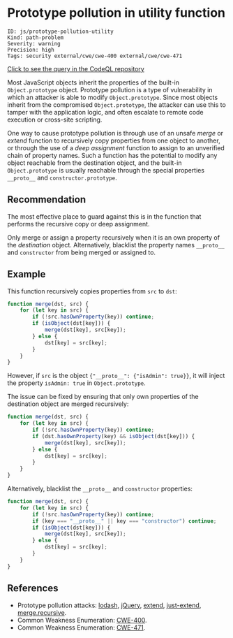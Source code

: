 # Prototype pollution in utility function

```
ID: js/prototype-pollution-utility
Kind: path-problem
Severity: warning
Precision: high
Tags: security external/cwe/cwe-400 external/cwe/cwe-471

```
[Click to see the query in the CodeQL repository](https://github.com/github/codeql/tree/main/javascript/ql/src/Security/CWE-400/PrototypePollutionUtility.ql)

Most JavaScript objects inherit the properties of the built-in `Object.prototype` object. Prototype pollution is a type of vulnerability in which an attacker is able to modify `Object.prototype`. Since most objects inherit from the compromised `Object.prototype`, the attacker can use this to tamper with the application logic, and often escalate to remote code execution or cross-site scripting.

One way to cause prototype pollution is through use of an unsafe *merge* or *extend* function to recursively copy properties from one object to another, or through the use of a *deep assignment* function to assign to an unverified chain of property names. Such a function has the potential to modify any object reachable from the destination object, and the built-in `Object.prototype` is usually reachable through the special properties `__proto__` and `constructor.prototype`.


## Recommendation
The most effective place to guard against this is in the function that performs the recursive copy or deep assignment.

Only merge or assign a property recursively when it is an own property of the *destination* object. Alternatively, blacklist the property names `__proto__` and `constructor` from being merged or assigned to.


## Example
This function recursively copies properties from `src` to `dst`:


```javascript
function merge(dst, src) {
    for (let key in src) {
        if (!src.hasOwnProperty(key)) continue;
        if (isObject(dst[key])) {
            merge(dst[key], src[key]);
        } else {
            dst[key] = src[key];
        }
    }
}

```
However, if `src` is the object `{"__proto__": {"isAdmin": true}}`, it will inject the property `isAdmin: true` in `Object.prototype`.

The issue can be fixed by ensuring that only own properties of the destination object are merged recursively:


```javascript
function merge(dst, src) {
    for (let key in src) {
        if (!src.hasOwnProperty(key)) continue;
        if (dst.hasOwnProperty(key) && isObject(dst[key])) {
            merge(dst[key], src[key]);
        } else {
            dst[key] = src[key];
        }
    }
}

```
Alternatively, blacklist the `__proto__` and `constructor` properties:


```javascript
function merge(dst, src) {
    for (let key in src) {
        if (!src.hasOwnProperty(key)) continue;
        if (key === "__proto__" || key === "constructor") continue;
        if (isObject(dst[key])) {
            merge(dst[key], src[key]);
        } else {
            dst[key] = src[key];
        }
    }
}

```

## References
* Prototype pollution attacks: [lodash](https://hackerone.com/reports/380873), [jQuery](https://hackerone.com/reports/454365), [extend](https://hackerone.com/reports/381185), [just-extend](https://hackerone.com/reports/430291), [merge.recursive](https://hackerone.com/reports/381194).
* Common Weakness Enumeration: [CWE-400](https://cwe.mitre.org/data/definitions/400.html).
* Common Weakness Enumeration: [CWE-471](https://cwe.mitre.org/data/definitions/471.html).